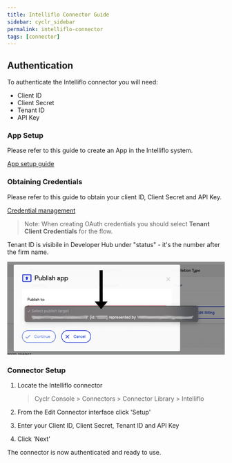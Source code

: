 ```yaml
---
title: Intelliflo Connector Guide
sidebar: cyclr_sidebar
permalink: intelliflo-connector
tags: [connector]
---
```


## Authentication

To authenticate the Intelliflo connector you will need:

- Client ID
- Client Secret
- Tenant ID
- API Key

### App Setup

Please refer to this guide to create an App in the Intelliflo system.

[App setup guide](https://developer.gb.intelliflo.net/docs/AppDevelopment)

### Obtaining Credentials

Please refer to this guide to obtain your client ID, Client Secret and API Key.

[Credential management](https://developer.gb.intelliflo.net/docs/CredentialManagement)

> Note: When creating OAuth credentials you should select **Tenant Client Credentials** for the flow.

Tenant ID is visibile in Developer Hub under "status" - it's the number after the firm name.

![Tenant ID location](./images/tenant_id.png)

### Connector Setup

1. Locate the Intelliflo connector

   > Cyclr Console > Connectors > Connector Library > Intelliflo

2. From the Edit Connector interface click 'Setup'

3. Enter your Client ID, Client Secret, Tenant ID and API Key

4. Click 'Next'

The connector is now authenticated and ready to use.
